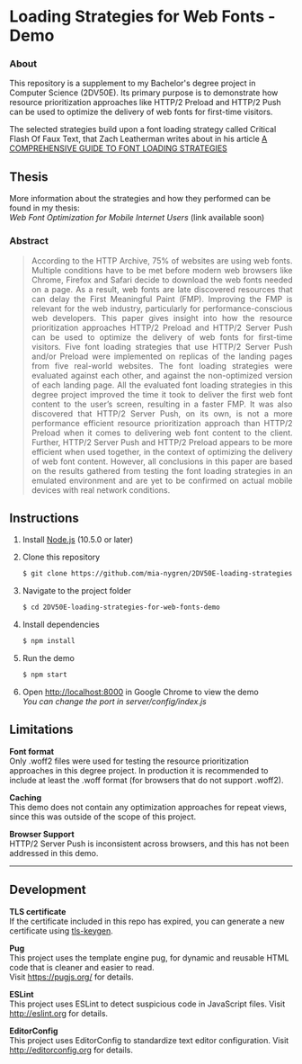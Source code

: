 # Loading Strategies for Web Fonts -  Demo

### About
This repository is a supplement to my Bachelor's degree project in Computer Science (2DV50E). Its primary purpose is to demonstrate how resource prioritization approaches like HTTP/2 Preload and HTTP/2 Push can be used to optimize the delivery of web fonts for first-time visitors.

The selected strategies build upon a font loading strategy called Critical Flash Of Faux Text, that Zach Leatherman writes about in his article [A COMPREHENSIVE GUIDE TO FONT LOADING STRATEGIES] 


## Thesis
More information about the strategies and how they performed can be found in my thesis:  
*Web Font Optimization for Mobile Internet Users*  (link available soon)

### Abstract
<div style="text-align: justify"> 

> According to the HTTP Archive, 75% of websites are using web fonts. Multiple
>  conditions have to be met before modern web browsers like Chrome, Firefox
>  and Safari decide to download the web fonts needed on a page. As a result, web
>  fonts are late discovered resources that can delay the First Meaningful Paint
>  (FMP). Improving the FMP is relevant for the web industry, particularly for
>  performance-conscious web developers. This paper gives insight into how the
>  resource prioritization approaches HTTP/2 Preload and HTTP/2 Server Push can
>  be used to optimize the delivery of web fonts for first-time visitors. Five font
>  loading strategies that use HTTP/2 Server Push and/or Preload were implemented
>  on replicas of the landing pages from five real-world websites. The font loading
>  strategies were evaluated against each other, and against the non-optimized
>  version of each landing page. All the evaluated font loading strategies in this
>  degree project improved the time it took to deliver the first web font content to
>  the user’s screen, resulting in a faster FMP. It was also discovered that HTTP/2
>  Server Push, on its own, is not a more performance efficient resource prioritization
>  approach than HTTP/2 Preload when it comes to delivering web font content to
>  the client. Further, HTTP/2 Server Push and HTTP/2 Preload appears to be more
>  efficient when used together, in the context of optimizing the delivery of web font
>  content. However, all conclusions in this paper are based on the results gathered
>  from testing the font loading strategies in an emulated environment and are yet to
> be confirmed on actual mobile devices with real network conditions. 
</div>
   




## Instructions

1. Install [Node.js](http://nodejs.org/) (10.5.0 or later)

1. Clone this repository
   ```sh
   $ git clone https://github.com/mia-nygren/2DV50E-loading-strategies-for-web-fonts-demo.git 
   ```

1. Navigate to the project folder
   ```sh
   $ cd 2DV50E-loading-strategies-for-web-fonts-demo
   ```

1. Install dependencies
   ```sh
   $ npm install
   ```

1. Run the demo
   ```sh
   $ npm start
   ```

1. Open <http://localhost:8000> in Google Chrome to view the demo  
    *You can change the port in server/config/index.js*

## Limitations

**Font format**  
Only .woff2 files were used for testing the resource prioritization approaches in this degree project. In production it is recommended to include at least the .woff format (for browsers that do not support .woff2).

**Caching**  
This demo does not contain any optimization approaches for repeat views, since this was outside of the scope of this project.

**Browser Support**  
HTTP/2 Server Push is inconsistent across browsers, and this has not been addressed in this demo.
* * *

## Development 

**TLS certificate**  
If the certificate included in this repo has expired, you can generate a new certificate using [tls-keygen](https://www.npmjs.com/package/tls-keygen).

**Pug**  
This project uses the template engine pug, for dynamic and reusable HTML code that is cleaner and easier to read.  
Visit https://pugjs.org/ for details.  

**ESLint**   
This project uses ESLint to detect suspicious code in JavaScript files.
Visit http://eslint.org for details. 

**EditorConfig**   
This project uses EditorConfig to standardize text editor configuration.
Visit http://editorconfig.org for details. 

[A COMPREHENSIVE GUIDE TO FONT LOADING STRATEGIES]: https://www.zachleat.com/web/comprehensive-webfonts/
